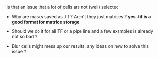 -Is that an issue that a lot of cells are not (well) selected

- Why are masks saved as .tif ? Aren't they just matrices ? __yes .tif is a good format for matrice storage__

- Should we do it for all TF or a pipe line and a few examples is already not so bad ?
- Blur cells might mess up our results, any ideas on how to solve this issue ?
